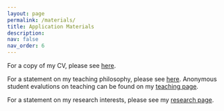 ```yaml
---
layout: page
permalink: /materials/
title: Application Materials
description:
nav: false
nav_order: 6
---
```




For a copy of my CV, please see [here](https://kyleyates.github.io/assets/pdf/CV.pdf).

For a statement on my teaching philosophy, please see [here](https://kyleyates.github.io/assets/pdf/yates_teaching_statement.pdf). Anonymous student evalutions on teaching can be found on my [teaching page](https://kyleyates.github.io/teaching).

For a statement on my research interests, please see my [research page](https://kyleyates.github.io/research).

